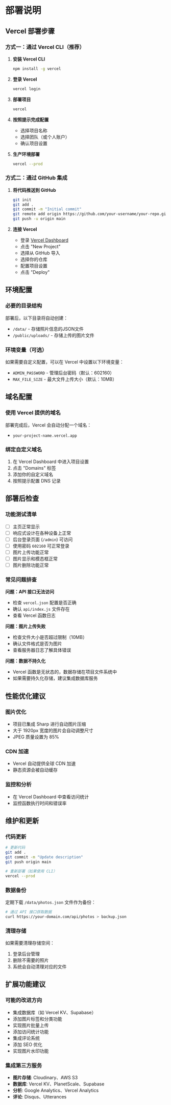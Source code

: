 # 部署说明

## Vercel 部署步骤

### 方式一：通过 Vercel CLI（推荐）

1. **安装 Vercel CLI**
   ```bash
   npm install -g vercel
   ```

2. **登录 Vercel**
   ```bash
   vercel login
   ```

3. **部署项目**
   ```bash
   vercel
   ```

4. **按照提示完成配置**
   - 选择项目名称
   - 选择团队（或个人账户）
   - 确认项目设置

5. **生产环境部署**
   ```bash
   vercel --prod
   ```

### 方式二：通过 GitHub 集成

1. **将代码推送到 GitHub**
   ```bash
   git init
   git add .
   git commit -m "Initial commit"
   git remote add origin https://github.com/your-username/your-repo.git
   git push -u origin main
   ```

2. **连接 Vercel**
   - 登录 [Vercel Dashboard](https://vercel.com/dashboard)
   - 点击 "New Project"
   - 选择从 GitHub 导入
   - 选择你的仓库
   - 配置项目设置
   - 点击 "Deploy"

## 环境配置

### 必要的目录结构
部署后，以下目录将自动创建：
- `/data/` - 存储照片信息的JSON文件
- `/public/uploads/` - 存储上传的图片文件

### 环境变量（可选）
如果需要自定义配置，可以在 Vercel 中设置以下环境变量：

- `ADMIN_PASSWORD` - 管理后台密码（默认：602160）
- `MAX_FILE_SIZE` - 最大文件上传大小（默认：10MB）

## 域名配置

### 使用 Vercel 提供的域名
部署完成后，Vercel 会自动分配一个域名：
- `your-project-name.vercel.app`

### 绑定自定义域名
1. 在 Vercel Dashboard 中进入项目设置
2. 点击 "Domains" 标签
3. 添加你的自定义域名
4. 按照提示配置 DNS 记录

## 部署后检查

### 功能测试清单
- [ ] 主页正常显示
- [ ] 响应式设计在各种设备上正常
- [ ] 后台登录页面 (`/admin`) 可访问
- [ ] 使用密码 `602160` 可正常登录
- [ ] 图片上传功能正常
- [ ] 图片显示和模态框正常
- [ ] 图片删除功能正常

### 常见问题排查

**问题：API 接口无法访问**
- 检查 `vercel.json` 配置是否正确
- 确认 `api/index.js` 文件存在
- 查看 Vercel 函数日志

**问题：图片上传失败**
- 检查文件大小是否超过限制（10MB）
- 确认文件格式是否为图片
- 查看服务器日志了解具体错误

**问题：数据不持久化**
- Vercel 函数是无状态的，数据存储在项目文件系统中
- 如果需要持久化存储，建议集成数据库服务

## 性能优化建议

### 图片优化
- 项目已集成 Sharp 进行自动图片压缩
- 大于 1920px 宽度的图片会自动调整尺寸
- JPEG 质量设置为 85%

### CDN 加速
- Vercel 自动提供全球 CDN 加速
- 静态资源会被自动缓存

### 监控和分析
- 在 Vercel Dashboard 中查看访问统计
- 监控函数执行时间和错误率

## 维护和更新

### 代码更新
```bash
# 更新代码
git add .
git commit -m "Update description"
git push origin main

# 重新部署（如果使用 CLI）
vercel --prod
```

### 数据备份
定期下载 `/data/photos.json` 文件作为备份：
```bash
# 通过 API 接口获取数据
curl https://your-domain.com/api/photos > backup.json
```

### 清理存储
如果需要清理存储空间：
1. 登录后台管理
2. 删除不需要的照片
3. 系统会自动清理对应的文件

## 扩展功能建议

### 可能的改进方向
- 集成数据库（如 Vercel KV、Supabase）
- 添加图片标签和分类功能
- 实现图片批量上传
- 添加访问统计功能
- 集成评论系统
- 添加 SEO 优化
- 实现图片水印功能

### 集成第三方服务
- **图片存储**: Cloudinary、AWS S3
- **数据库**: Vercel KV、PlanetScale、Supabase
- **分析**: Google Analytics、Vercel Analytics
- **评论**: Disqus、Utterances
